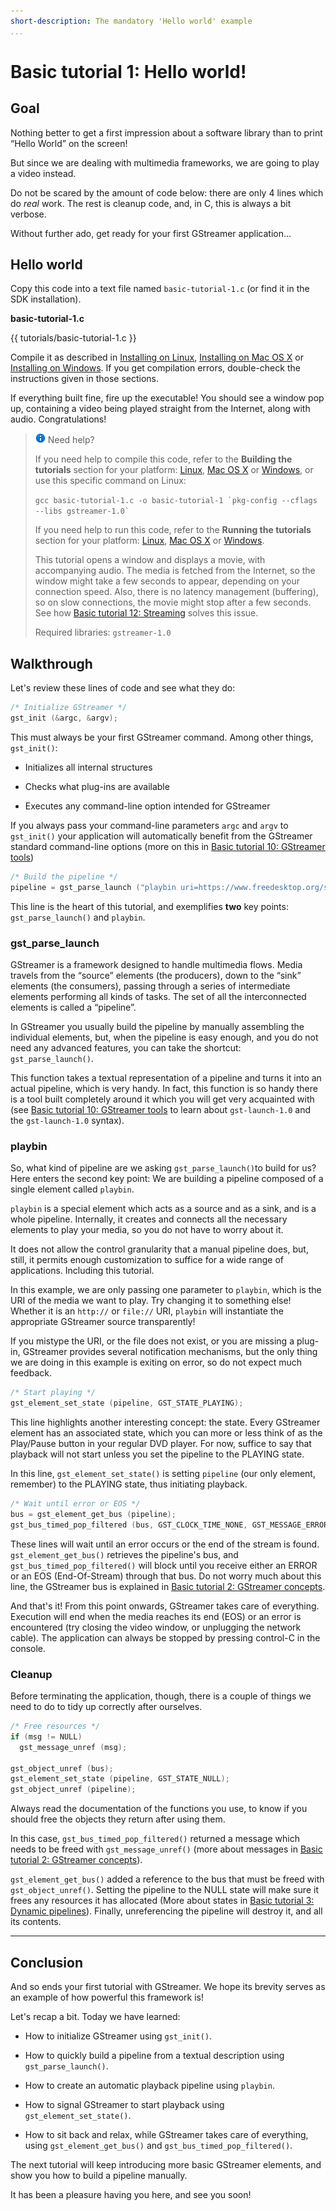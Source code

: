 ```yaml
---
short-description: The mandatory 'Hello world' example
...
```


# Basic tutorial 1: Hello world!

## Goal

Nothing better to get a first impression about a software library than
to print “Hello World” on the screen!

But since we are dealing with multimedia frameworks, we are going to
play a video instead.

Do not be scared by the amount of code below: there are only 4 lines
which do *real* work. The rest is cleanup code, and, in C, this is
always a bit verbose.

Without further ado, get ready for your first GStreamer application...

## Hello world

Copy this code into a text file named `basic-tutorial-1.c` (or find it
in the SDK installation).

**basic-tutorial-1.c**

{{ tutorials/basic-tutorial-1.c }}

Compile it as described in [Installing on Linux], [Installing on Mac OS
X] or [Installing on Windows]. If you get compilation errors,
double-check the instructions given in those sections.

If everything built fine, fire up the executable! You should see a
window pop up, containing a video being played straight from the
Internet, along with audio. Congratulations!

> ![Information] Need help?
>
> If you need help to compile this code, refer to the **Building the
> tutorials** section for your platform: [Linux], [Mac OS X] or
> [Windows], or use this specific command on Linux:
>
> `` gcc basic-tutorial-1.c -o basic-tutorial-1 `pkg-config --cflags --libs gstreamer-1.0` ``
>
> If you need help to run this code, refer to the **Running the
> tutorials** section for your platform: [Linux][1], [Mac OS X][2] or
> [Windows][3].
>
> This tutorial opens a window and displays a movie, with accompanying
> audio. The media is fetched from the Internet, so the window might
> take a few seconds to appear, depending on your connection speed.
> Also, there is no latency management (buffering), so on slow
> connections, the movie might stop after a few seconds. See how [Basic
> tutorial 12: Streaming] solves this issue.
>
> Required libraries: `gstreamer-1.0`

## Walkthrough

Let's review these lines of code and see what they do:

``` c
/* Initialize GStreamer */
gst_init (&argc, &argv);
```

This must always be your first GStreamer command. Among other things,
`gst_init()`:

-   Initializes all internal structures

-   Checks what plug-ins are available

-   Executes any command-line option intended for GStreamer

If you always pass your command-line parameters
`argc` and `argv` to `gst_init()` your application will automatically
benefit from the GStreamer standard command-line options (more on this
in [Basic tutorial 10: GStreamer tools])

``` c
/* Build the pipeline */
pipeline = gst_parse_launch ("playbin uri=https://www.freedesktop.org/software/gstreamer-sdk/data/media/sintel_trailer-480p.webm", NULL);
```

This line is the heart of this tutorial, and exemplifies **two** key
points: `gst_parse_launch()` and `playbin`.

### gst\_parse\_launch

GStreamer is a framework designed to handle multimedia flows. Media
travels from the “source” elements (the producers), down to the “sink”
elements (the consumers), passing through a series of intermediate
elements performing all kinds of tasks. The set of all the
interconnected elements is called a “pipeline”.

In GStreamer you usually build the pipeline by manually assembling the
individual elements, but, when the pipeline is easy enough, and you do
not need any advanced features, you can take the shortcut:
`gst_parse_launch()`.

This function takes a textual representation of a pipeline and turns it
into an actual pipeline, which is very handy. In fact, this function is
so handy there is a tool built completely around it which you will get
very acquainted with (see [Basic tutorial 10: GStreamer tools][Basic
tutorial 10: GStreamer tools] to learn about `gst-launch-1.0` and the
`gst-launch-1.0` syntax).

### playbin

So, what kind of pipeline are we asking `gst_parse_launch()`to build for
us? Here enters the second key point: We are building a pipeline
composed of a single element called `playbin`.

`playbin` is a special element which acts as a source and as a sink, and
is a whole pipeline. Internally, it creates and connects all the
necessary elements to play your media, so you do not have to worry about
it.

It does not allow the control granularity that a manual pipeline does,
but, still, it permits enough customization to suffice for a wide range
of applications. Including this tutorial.

In this example, we are only passing one parameter to `playbin`, which
is the URI of the media we want to play. Try changing it to something
else! Whether it is an `http://` or `file://` URI, `playbin` will
instantiate the appropriate GStreamer source transparently!

If you mistype the URI, or the file does not exist, or you are missing a
plug-in, GStreamer provides several notification mechanisms, but the
only thing we are doing in this example is exiting on error, so do not
expect much feedback.

``` c
/* Start playing */
gst_element_set_state (pipeline, GST_STATE_PLAYING);
```

This line highlights another interesting concept: the state. Every
GStreamer element has an associated state, which you can more or less
think of as the Play/Pause button in your regular DVD player. For now,
suffice to say that playback will not start unless you set the pipeline
to the PLAYING state.

In this line, `gst_element_set_state()` is setting `pipeline` (our only
element, remember) to the PLAYING state, thus initiating playback.

``` c
/* Wait until error or EOS */
bus = gst_element_get_bus (pipeline);
gst_bus_timed_pop_filtered (bus, GST_CLOCK_TIME_NONE, GST_MESSAGE_ERROR | GST_MESSAGE_EOS);
```

These lines will wait until an error occurs or the end of the stream is
found. `gst_element_get_bus()` retrieves the pipeline's bus, and
`gst_bus_timed_pop_filtered()` will block until you receive either an
ERROR or an EOS (End-Of-Stream) through that bus. Do not worry much
about this line, the GStreamer bus is explained in [Basic tutorial 2:
GStreamer concepts].

And that's it! From this point onwards, GStreamer takes care of
everything. Execution will end when the media reaches its end (EOS) or
an error is encountered (try closing the video window, or unplugging the
network cable). The application can always be stopped by pressing
control-C in the console.

### Cleanup

Before terminating the application, though, there is a couple of things
we need to do to tidy up correctly after ourselves.

``` c
/* Free resources */
if (msg != NULL)
  gst_message_unref (msg);

gst_object_unref (bus);
gst_element_set_state (pipeline, GST_STATE_NULL);
gst_object_unref (pipeline);
```

Always read the documentation of the functions you use, to know if you
should free the objects they return after using them.

In this case, `gst_bus_timed_pop_filtered()` returned a message which
needs to be freed with `gst_message_unref()` (more about messages in
[Basic tutorial 2: GStreamer concepts][Basic tutorial 2: GStreamer
concepts]).

`gst_element_get_bus()` added a reference to the bus that must be freed
with `gst_object_unref()`. Setting the pipeline to the NULL state will
make sure it frees any resources it has allocated (More about states in
[Basic tutorial 3: Dynamic pipelines]). Finally, unreferencing the
pipeline will destroy it, and all its contents.

_______________________________________________________________________________

## Conclusion

And so ends your first tutorial with GStreamer. We hope its brevity
serves as an example of how powerful this framework is!

Let's recap a bit. Today we have learned:

-   How to initialize GStreamer using `gst_init()`.

-   How to quickly build a pipeline from a textual description using
    `gst_parse_launch()`.

-   How to create an automatic playback pipeline using `playbin`.

-   How to signal GStreamer to start playback using
    `gst_element_set_state()`.

-   How to sit back and relax, while GStreamer takes care of everything,
    using `gst_element_get_bus()` and `gst_bus_timed_pop_filtered()`.

The next tutorial will keep introducing more basic GStreamer elements,
and show you how to build a pipeline manually.

It has been a pleasure having you here, and see you soon!

  [Installing on Linux]: installing/on-linux.md
  [Installing on Mac OS X]: installing/on-mac-osx.md
  [Installing on Windows]: installing/on-windows.md
  [Information]: images/icons/emoticons/information.png
  [Linux]: installing/on-linux.md#InstallingonLinux-Build
  [Mac OS X]: installing/on-mac-osx.md#InstallingonMacOSX-Build
  [Windows]: installing/on-windows.md#InstallingonWindows-Build
  [1]: installing/on-linux.md#InstallingonLinux-Run
  [2]: installing/on-mac-osx.md#InstallingonMacOSX-Run
  [3]: installing/on-windows.md#InstallingonWindows-Run
  [Basic tutorial 12: Streaming]: tutorials/basic/streaming.md
  [Basic tutorial 10: GStreamer tools]: tutorials/basic/gstreamer-tools.md
  [Basic tutorial 2: GStreamer concepts]: tutorials/basic/concepts.md
  [Basic tutorial 3: Dynamic pipelines]: tutorials/basic/dynamic-pipelines.md
